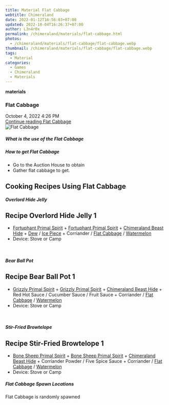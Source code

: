 ```yaml
---
title: Material Flat Cabbage
webtitle: Chimeraland
date: 2022-01-12T16:56:03+07:00
updated: 2022-10-04T16:26:37+07:00
author: L3n4r0x
permalink: /chimeraland/materials/flat-cabbage.html
photos:
  - /chimeraland/materials/flat-cabbage/flat-cabbage.webp
thumbnail: /chimeraland/materials/flat-cabbage/flat-cabbage.webp
tags:
  - Material
categories:
  - Games
  - Chimeraland
  - Materials
---
```


<section id="bootstrap-wrapper">
  <link
    rel="stylesheet"
    href="https://cdn.statically.io/gh/dimaslanjaka/Web-Manajemen/40ac3225/css/bootstrap-4.5-wrapper.css"
  />
  <div
    class="row g-0 border rounded overflow-hidden flex-md-row mb-4 shadow-sm position-relative"
  >
    <div class="col p-4 d-flex flex-column position-static">
      <strong class="d-inline-block mb-2 text-success">materials</strong>
      <h3 class="mb-0">Flat Cabbage</h3>
      <div class="mb-1 text-muted">October 4, 2022 4:26 PM</div>
      <a
        href="/chimeraland/materials/flat-cabbage.html"
        class="stretched-link d-none"
        >Continue reading Flat Cabbage</a
      >
    </div>
    <div class="col-auto d-none d-lg-block">
      <img
        src="/chimeraland/materials/flat-cabbage/flat-cabbage.webp"
        alt="Flat Cabbage"
      />
    </div>
  </div>
  <div class="row">
    <div class="col-lg-6 col-12 mb-2">
      <div class="card">
        <div class="card-body">
          <h5 class="card-title">What is the use of the Flat Cabbage</h5>
          <div class="card-text"><ul></ul></div>
        </div>
      </div>
    </div>
    <div class="col-lg-6 col-12 mb-2">
      <div class="card">
        <div class="card-body">
          <h5 class="card-title">How to get Flat Cabbage</h5>
          <div class="card-text">
            <ul>
              <li>Go to the Auction House to obtain</li>
              <li>Gather flat cabbage to get.</li>
            </ul>
          </div>
        </div>
      </div>
    </div>
    <div class="col-lg-6 col-12 mb-2">
      <h2 id="cookable">Cooking Recipes Using Flat Cabbage</h2>
      <div id="recipe-overlord-hide-jelly">
        <h5 id="item-overlord-hide-jelly">Overlord Hide Jelly</h5>
        <div class="col-12 col-lg-6 recipe-item mb-2">
          <div class="card">
            <div class="card-body">
              <h2 class="card-title fs-5">Recipe Overlord Hide Jelly 1</h2>
              <div class="card-text">
                <ul>
                  <li>
                    <a
                      class="text-decoration-none"
                      href="/chimeraland/materials/fortuphant-primal-spirit.html"
                      >Fortuphant Primal Spirit</a
                    >
                    +
                    <a
                      class="text-decoration-none"
                      href="/chimeraland/materials/fortuphant-primal-spirit.html"
                      >Fortuphant Primal Spirit</a
                    >
                    +
                    <a
                      class="text-decoration-none"
                      href="/chimeraland/materials/chimeraland-beast-hide.html"
                      >Chimeraland Beast Hide</a
                    >
                    +
                    <a
                      class="text-decoration-none"
                      href="/chimeraland/materials/dew.html"
                      >Dew</a
                    >
                    /
                    <a
                      class="text-decoration-none"
                      href="/chimeraland/materials/ice-piece.html"
                      >Ice Piece</a
                    >
                    + Corriander /
                    <a
                      class="text-decoration-none"
                      href="/chimeraland/materials/flat-cabbage.html"
                      >Flat Cabbage</a
                    >
                    /
                    <a
                      class="text-decoration-none"
                      href="/chimeraland/materials/watermelon.html"
                      >Watermelon</a
                    >
                  </li>
                  <li>Device: Stove or Camp</li>
                </ul>
              </div>
            </div>
          </div>
        </div>
      </div>
      <br />
      <div id="recipe-bear-ball-pot">
        <h5 id="item-bear-ball-pot">Bear Ball Pot</h5>
        <div class="col-12 col-lg-6 recipe-item mb-2">
          <div class="card">
            <div class="card-body">
              <h2 class="card-title fs-5">Recipe Bear Ball Pot 1</h2>
              <div class="card-text">
                <ul>
                  <li>
                    <a
                      class="text-decoration-none"
                      href="/chimeraland/materials/grizzly-primal-spirit.html"
                      >Grizzly Primal Spirit</a
                    >
                    +
                    <a
                      class="text-decoration-none"
                      href="/chimeraland/materials/grizzly-primal-spirit.html"
                      >Grizzly Primal Spirit</a
                    >
                    +
                    <a
                      class="text-decoration-none"
                      href="/chimeraland/materials/chimeraland-beast-hide.html"
                      >Chimeraland Beast Hide</a
                    >
                    + Red Hot Sauce / Cucumber Sauce / Fruit Sauce + Corriander
                    /
                    <a
                      class="text-decoration-none"
                      href="/chimeraland/materials/flat-cabbage.html"
                      >Flat Cabbage</a
                    >
                    /
                    <a
                      class="text-decoration-none"
                      href="/chimeraland/materials/watermelon.html"
                      >Watermelon</a
                    >
                  </li>
                  <li>Device: Stove or Camp</li>
                </ul>
              </div>
            </div>
          </div>
        </div>
      </div>
      <br />
      <div id="recipe-stir-fried-browtelope">
        <h5 id="item-stir-fried-browtelope">Stir-Fried Browtelope</h5>
        <div class="col-12 col-lg-6 recipe-item mb-2">
          <div class="card">
            <div class="card-body">
              <h2 class="card-title fs-5">Recipe Stir-Fried Browtelope 1</h2>
              <div class="card-text">
                <ul>
                  <li>
                    <a
                      class="text-decoration-none"
                      href="/chimeraland/materials/bone-sheep-primal-spirit.html"
                      >Bone Sheep Primal Spirit</a
                    >
                    +
                    <a
                      class="text-decoration-none"
                      href="/chimeraland/materials/bone-sheep-primal-spirit.html"
                      >Bone Sheep Primal Spirit</a
                    >
                    +
                    <a
                      class="text-decoration-none"
                      href="/chimeraland/materials/chimeraland-beast-hide.html"
                      >Chimeraland Beast Hide</a
                    >
                    + Corriander Powder / Five Spice Sauce + Corriander /
                    <a
                      class="text-decoration-none"
                      href="/chimeraland/materials/flat-cabbage.html"
                      >Flat Cabbage</a
                    >
                    /
                    <a
                      class="text-decoration-none"
                      href="/chimeraland/materials/watermelon.html"
                      >Watermelon</a
                    >
                  </li>
                  <li>Device: Stove or Camp</li>
                </ul>
              </div>
            </div>
          </div>
        </div>
      </div>
    </div>
    <div class="col-12 mb-2">
      <h5>Flat Cabbage Spawn Locations</h5>
      <p>Flat Cabbage is randomly spawned</p>
    </div>
  </div>
</section>
